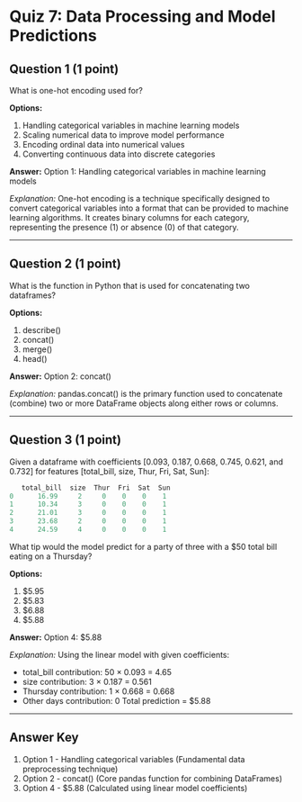 # Quiz 7: Data Processing and Model Predictions

## Question 1 (1 point)
What is one-hot encoding used for?

**Options:**
1. Handling categorical variables in machine learning models
2. Scaling numerical data to improve model performance
3. Encoding ordinal data into numerical values
4. Converting continuous data into discrete categories

**Answer:** Option 1: Handling categorical variables in machine learning models

*Explanation:* One-hot encoding is a technique specifically designed to convert categorical variables into a format that can be provided to machine learning algorithms. It creates binary columns for each category, representing the presence (1) or absence (0) of that category.

---

## Question 2 (1 point)
What is the function in Python that is used for concatenating two dataframes?

**Options:**
1. describe()
2. concat()
3. merge()
4. head()

**Answer:** Option 2: concat()

*Explanation:* pandas.concat() is the primary function used to concatenate (combine) two or more DataFrame objects along either rows or columns.

---

## Question 3 (1 point)
Given a dataframe with coefficients [0.093, 0.187, 0.668, 0.745, 0.621, and 0.732] for features [total_bill, size, Thur, Fri, Sat, Sun]:

```python
   total_bill  size  Thur  Fri  Sat  Sun
0      16.99     2     0    0    0    1
1      10.34     3     0    0    0    1
2      21.01     3     0    0    0    1
3      23.68     2     0    0    0    1
4      24.59     4     0    0    0    1
```

What tip would the model predict for a party of three with a $50 total bill eating on a Thursday?

**Options:**
1. $5.95
2. $5.83
3. $6.88
4. $5.88

**Answer:** Option 4: $5.88

*Explanation:* Using the linear model with given coefficients:
- total_bill contribution: 50 × 0.093 = 4.65
- size contribution: 3 × 0.187 = 0.561
- Thursday contribution: 1 × 0.668 = 0.668
- Other days contribution: 0
Total prediction = $5.88

---

## Answer Key
1. Option 1 - Handling categorical variables (Fundamental data preprocessing technique)
2. Option 2 - concat() (Core pandas function for combining DataFrames)
3. Option 4 - $5.88 (Calculated using linear model coefficients)